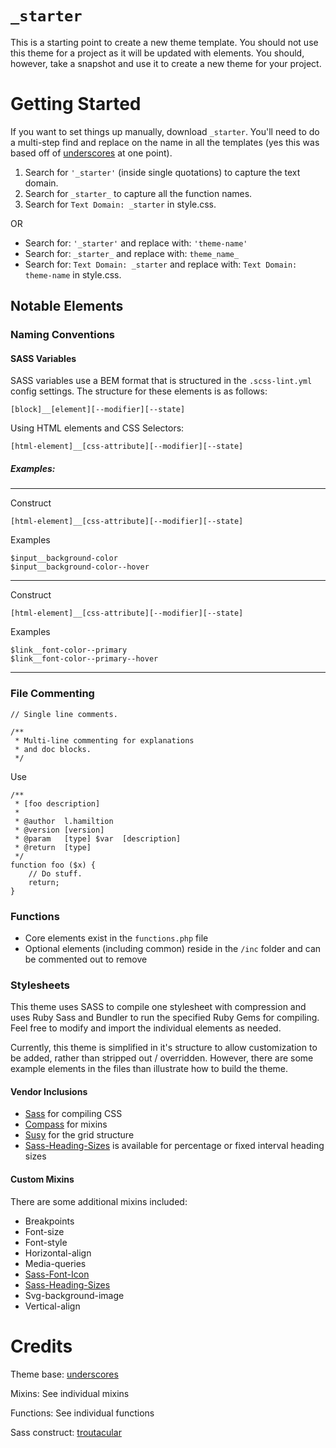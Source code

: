 # `_starter`


This is a starting point to create a new theme template.  You should not use this theme for a project as it will be updated with elements.  You should, however, take a snapshot and use it to create a new theme for your project.


# Getting Started

If you want to set things up manually, download `_starter`. You'll need to do a multi-step find and replace on the name in all the templates (yes this was based off of [underscores] at one point).

1. Search for `'_starter'` (inside single quotations) to capture the text domain.
2. Search for `_starter_` to capture all the function names.
3. Search for `Text Domain: _starter` in style.css.

OR

- Search for: `'_starter'` and replace with: `'theme-name'`
- Search for: `_starter_` and replace with: `theme_name_`
-  Search for: `Text Domain: _starter` and replace with: `Text Domain: theme-name` in style.css.



## Notable Elements

### Naming Conventions

#### SASS Variables

SASS variables use a BEM format that is structured in the `.scss-lint.yml` config settings.  The structure for these elements is as follows:

```
[block]__[element][--modifier][--state]
```

Using HTML elements and CSS Selectors:

```
[html-element]__[css-attribute][--modifier][--state]
```


##### Examples:

---

Construct

```
[html-element]__[css-attribute][--modifier][--state]
```

Examples

```
$input__background-color
$input__background-color--hover
```

---

Construct

```
[html-element]__[css-attribute][--modifier][--state]
```

Examples

```
$link__font-color--primary
$link__font-color--primary--hover
```

---


### File Commenting

```
// Single line comments.

/**
 * Multi-line commenting for explanations
 * and doc blocks.
 */
```

Use

```
/**
 * [foo description]
 *
 * @author  l.hamiltion
 * @version [version]
 * @param   [type] $var  [description]
 * @return  [type]
 */
function foo ($x) {
	// Do stuff.
	return;
}
```


### Functions

- Core elements exist in the `functions.php` file
- Optional elements (including common) reside in the `/inc` folder and can be commented out to remove


### Stylesheets

This theme uses SASS to compile one stylesheet with compression and uses Ruby Sass and Bundler to run the specified Ruby Gems for compiling.  Feel free to modify and import the individual elements as needed.

Currently, this theme is simplified in it's structure to allow customization to be added, rather than stripped out / overridden.  However, there are some example elements in the files than illustrate how to build the theme.


#### Vendor Inclusions

- [Sass] for compiling CSS
- [Compass] for mixins
- [Susy] for the grid structure
- [Sass-Heading-Sizes] is available for percentage or fixed interval heading sizes


#### Custom Mixins

There are some additional mixins included:

- Breakpoints
- Font-size
- Font-style
- Horizontal-align
- Media-queries
- [Sass-Font-Icon]
- [Sass-Heading-Sizes]
- Svg-background-image
- Vertical-align


# Credits

Theme base: [underscores]

Mixins: See individual mixins

Functions: See individual functions

Sass construct: [troutacular]


[Bundler]: http://bundler.io
[Compass]: http://compass-style.org
[Grunt]: http://gruntjs.com
[Gulp]: http://gulpjs.com
[Sass]: http://sass-lang.com
[Sass-Font-Icon]: http://github.com/troutacular/sass-font-icon
[Sass-Heading-Sizes]: http://github.com/troutacular/sass-heading-sizes
[Susy]: http://susy.oddbird.net/
[troutacular]: https://github.com/troutacular/
[underscores]: http://www.underscores.me
[_starter]: http://github.com/troutacular/_starter
